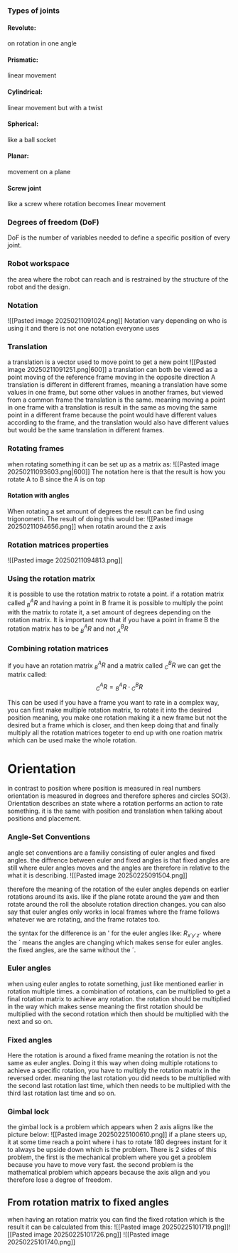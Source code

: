 
### Types of joints
#### Revolute:
on rotation in one angle

#### Prismatic:
linear movement

#### Cylindrical:
linear movement but with a twist

#### Spherical:
like a ball socket

#### Planar:
movement on a plane

#### Screw joint
like a screw where rotation becomes linear movement


### Degrees of freedom (DoF)
DoF is the number of variables needed to define a specific position of every joint.



### Robot workspace
the area where the robot can reach and is restrained by the structure of the robot and the design.



### Notation 
![[Pasted image 20250211091024.png]]
Notation vary depending on who is using it and there is not one notation everyone uses

### Translation
a translation is a vector used to move point to get a new point 
![[Pasted image 20250211091251.png|600]]
a translation can both be viewed as a point moving of the reference frame moving in the opposite direction
A translation is different in different frames, meaning a translation have some values in one frame, but some other values in another frames, but viewed from a common frame the translation is the same. meaning moving a point in one frame with a translation is result in the same as moving the same point in a different frame because the point would have different values according to the frame, and the translation would also have different values but would be the same translation in different frames.


### Rotating frames
when rotating something it can be set up as a matrix as:
![[Pasted image 20250211093603.png|600]]
The notation here is that the result is how you rotate A to B since the A is on top 

#### Rotation with angles
When rotating a set amount of degrees the result can be find using trigonometri.
The result of doing this would be:
![[Pasted image 20250211094656.png]]
when rotatin around the z axis
	
### Rotation matrices properties
![[Pasted image 20250211094813.png]]

### Using the rotation matrix
it is possible to use the rotation matrix to rotate a point. if a rotation matrix called $^{A}_{B} R$ and having a point in B frame it is possible to multiply the point with the matrix to rotate it, a set amount of degrees depending on the rotation matrix. It is important now that if you have a point in frame B the rotation matrix has to be $^{A}_{B} R$ and not $^{B}_{A} R$



### Combining rotation matrices
if you have an rotation matrix ${}^{A}_{B}R$ and a matrix called ${}^{B}_{C}R$ we can get the matrix called:
$${}^{A}_{C}R={}^{A}_{B}R \cdot {}^{B}_{C}R$$

This can be used if you have a frame you want to rate in a complex way, you can first make multiple rotation matrix, to rotate it into the desired position meaning, you make one rotation making it a new frame but not the desired but a frame which is closer, and then keep doing that and finally multiply all the rotation matrices togeter to end up with one roation matrix which can be used make the whole rotation.


# Orientation 
in contrast to position where position is measured in real numbers orientation is measured in degrees and therefore spheres and circles SO(3). 
Orientation describes an state where a rotation performs an action to rate something. it is the same with position and translation when talking about positions and placement.


### Angle-Set Conventions
angle set conventions are a familiy consisting of euler angles and fixed angles.
the diffrence between euler and fixed angles is that fixed angles are still where euler angles moves and the angles are therefore in relative to the what it is describing.
![[Pasted image 20250225091504.png]]

therefore the meaning of the rotation of the euler angles depends on earlier rotations around its axis. like if the plane rotate around the yaw and then rotate around the roll the absolute rotation direction changes. you can also say that euler angles only works in local frames where the frame follows whatever we are rotating, and the frame rotates too.

the syntax for the difference is an ' for the euler angles like: $R_{x´y´z´}$ where the ´ means the angles are changing which makes sense for euler angles. the fixed angles, are the same without the ´.

### Euler angles
when using euler angles to rotate something, just like mentioned earlier in rotation multiple times. a combination of rotations, can be multiplied to get a final rotation matrix to achieve any rotation. the rotation should be multiplied in the way which makes sense meaning the first rotation should be multiplied with the second rotation which then should be multiplied with the next and so on.

### Fixed angles
Here the rotation is around a fixed frame meaning the rotation is not the same as euler angles. Doing it this way when doing multiple rotations to achieve a specific rotation, you have to multiply the rotation matrix in the reversed order. meaning the last rotation you did needs to be multiplied with the second last rotation last time, which then needs to be multiplied with the third last rotation last time and so on.


### Gimbal lock
the gimbal lock is a problem which appears when 2 axis aligns like the picture below:
![[Pasted image 20250225100610.png]]
if a plane steers up, it at some time reach a point where i has to rotate 180 degrees instant for it to always be upside down which is the problem.
There is 2 sides of this problem, the first is the mechanical problem where you get a problem because you have to move very fast.
the second problem is the mathematical problem which appears because the axis align and you therefore lose a degree of freedom.
## From rotation matrix to fixed angles
when having an rotation matrix you can find the fixed rotation which is the result
it can be calculated from this:
![[Pasted image 20250225101719.png]]![[Pasted image 20250225101726.png]]
![[Pasted image 20250225101740.png]]
